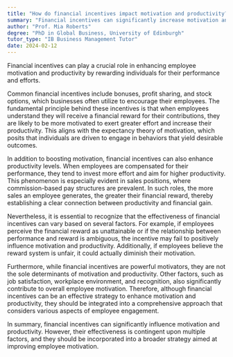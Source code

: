 ```yaml
---
title: "How do financial incentives impact motivation and productivity?"
summary: "Financial incentives can significantly increase motivation and productivity by rewarding employees for their performance and effort."
author: "Prof. Mia Roberts"
degree: "PhD in Global Business, University of Edinburgh"
tutor_type: "IB Business Management Tutor"
date: 2024-02-12
---
```


Financial incentives can play a crucial role in enhancing employee motivation and productivity by rewarding individuals for their performance and efforts.

Common financial incentives include bonuses, profit sharing, and stock options, which businesses often utilize to encourage their employees. The fundamental principle behind these incentives is that when employees understand they will receive a financial reward for their contributions, they are likely to be more motivated to exert greater effort and increase their productivity. This aligns with the expectancy theory of motivation, which posits that individuals are driven to engage in behaviors that yield desirable outcomes.

In addition to boosting motivation, financial incentives can also enhance productivity levels. When employees are compensated for their performance, they tend to invest more effort and aim for higher productivity. This phenomenon is especially evident in sales positions, where commission-based pay structures are prevalent. In such roles, the more sales an employee generates, the greater their financial reward, thereby establishing a clear connection between productivity and financial gain.

Nevertheless, it is essential to recognize that the effectiveness of financial incentives can vary based on several factors. For example, if employees perceive the financial reward as unattainable or if the relationship between performance and reward is ambiguous, the incentive may fail to positively influence motivation and productivity. Additionally, if employees believe the reward system is unfair, it could actually diminish their motivation.

Furthermore, while financial incentives are powerful motivators, they are not the sole determinants of motivation and productivity. Other factors, such as job satisfaction, workplace environment, and recognition, also significantly contribute to overall employee motivation. Therefore, although financial incentives can be an effective strategy to enhance motivation and productivity, they should be integrated into a comprehensive approach that considers various aspects of employee engagement.

In summary, financial incentives can significantly influence motivation and productivity. However, their effectiveness is contingent upon multiple factors, and they should be incorporated into a broader strategy aimed at improving employee motivation.
    